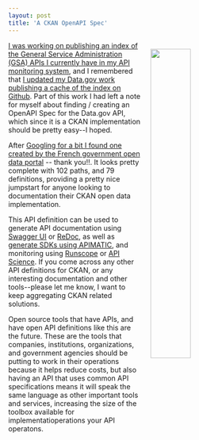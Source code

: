 ```yaml
---
layout: post
title: 'A CKAN OpenAPI Spec'
---
```

<p><a href="https://ckan.org/"><img style="padding: 15px;" src="http://kinlane-productions.s3.amazonaws.com/api-evangelist-site/company/logos/ckan-logo.png" alt="" width="40%" align="right" /></a></p>
<p><a href="http://gsa.index.apievangelist.com/">I was working on publishing an index of the General Service Administration (GSA) APIs I currently have in my API monitoring system</a>, and I remembered that <a href="https://github.com/gsa-data/data-gov-dump">I updated my Data.gov work publishing a cache of the index on Github</a>. Part of this work I had left a note for myself about finding / creating an OpenAPI Spec for the Data.gov API, which since it is a CKAN implementation should be pretty easy--I hoped.</p>
<p>After <a href="https://www.data.gouv.fr/en/apidoc/#/">Googling for a bit I found one created by the French government open data portal</a>&nbsp;-- thank you!!. It looks pretty complete with 102 paths, and 79 definitions, providing a pretty nice jumpstart for anyone looking to documentation their CKAN open data implementation.&nbsp;</p>
<script src="https://gist.github.com/kinlane/dbe9541a0713c091e986610d0899465f.js"></script>
<p>This API definition can be used to generate API documentation using <a href="http://swagger.io/swagger-ui/">Swagger UI</a> or <a href="https://github.com/Rebilly/ReDoc">ReDoc</a>, as well as <a href="http://apimatic.io">generate SDKs using APIMATIC</a>, and monitoring using <a href="http://runscope.com">Runscope</a> or <a href="http://apiscience.com">API Science</a>. If you come across any other API definitions for CKAN, or any interesting documentation and other tools--please let me know, I want to keep aggregating CKAN related solutions.</p>
<p>Open source tools that have APIs, and have open API definitions like this are the future. These are the tools that companies, institutions, organizations, and government agencies should be putting to work in their operations because&nbsp;it helps reduce costs, but also having an API that uses common API specifications means it will speak the same language as other important tools and services, increasing the size of the toolbox available for implementatioperations your API operatons.</p>